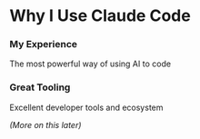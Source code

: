 # Why I Use Claude Code

<div class="two-cols">

<FeatureCard v-click>

### My Experience

The most powerful way of using AI to code

</FeatureCard>

<FeatureCard v-click>

### Great Tooling

Excellent developer tools and ecosystem

*(More on this later)*

</FeatureCard>

</div>
